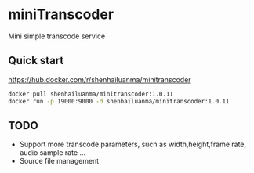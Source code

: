 # miniTranscoder

Mini simple transcode service

## Quick start

https://hub.docker.com/r/shenhailuanma/minitranscoder

```bash
docker pull shenhailuanma/minitranscoder:1.0.11
docker run -p 19000:9000 -d shenhailuanma/minitranscoder:1.0.11

```

## TODO

- Support more transcode parameters, such as width,height,frame rate, audio sample rate ...
- Source file management
